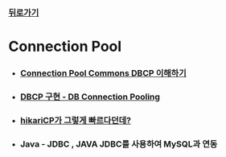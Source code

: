 ### [뒤로가기](https://yunjae830.github.io/-Clearance/index)



# Connection Pool

- ### [Connection Pool Commons DBCP 이해하기]( https://yunjae830.github.io/-Clearance/file/ConnectionPools/Connection )

- ###  [DBCP 구현 - DB Connection Pooling]( https://yunjae830.github.io/-Clearance/file/ConnectionPools/DBCP)

- ###  [hikariCP가 그렇게 빠르다던데?](https://yunjae830.github.io/-Clearance/file/ConnectionPools/HikariCP )

- ###  Java - JDBC , JAVA JDBC를 사용하여 MySQL과 연동